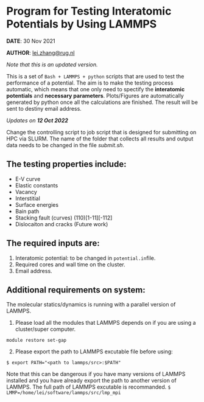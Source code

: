 # Program for Testing Interatomic Potentials by Using LAMMPS

**DATE**: 30 Nov 2021 

**AUTHOR**: <lei.zhang@rug.nl>

*Note that this is an updated version.*

This is a set of `Bash + LAMMPS + python` scripts that are used to test the performance of a potential. 
The aim is to make the testing process automatic, which means that one only need to spectify the **interatomic potentials** and **necessary parameters**. 
Plots/Figures are automatically generated by python once all the calculations are finished. The result will be sent to destiny email address.

*Updates on __12 Oct 2022__*

Change the controlling script to job script that is designed for submitting on HPC via SLURM.
The name of the folder that collects all results and output data needs to be changed in the file _submit.sh_.

## The testing properties include:
* E-V curve
* Elastic constants
* Vacancy
* Interstitial
* Surface energies
* Bain path
* Stacking fault (curves) (110)\[1-11\]\[-112\]
* Dislocaiton and cracks (Future work)

## The required inputs are:

1. Interatomic potential: to be changed in `potential.in`file.
2. Required cores and wall time on the cluster.
3. Email address.

## Additional requirements on system:
The molecular statics/dynamics is running with a parallel version of LAMMPS. 

1. Please load all the modules that LAMMPS depends on if you are using a cluster/super computer.

`module restore set-gap`


2. Please export the path to LAMMPS excutable file before using:

`$ export PATH="<path to lammps/src>:$PATH"`

Note that this can be dangerous if you have many versions of LAMMPS installed and you have already export the path to another version of LAMMPS. 
The full path of LAMMPS excutable is recommanded.
`$ LMMP=/home/lei/software/lammps/src/lmp_mpi`


